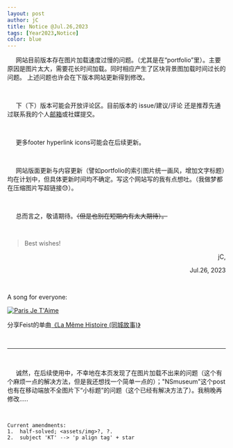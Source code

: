 ```yaml
---
layout: post
author: jC
title: Notice @Jul.26,2023
tags: [Year2023,Notice]
color: blue
---
```


&nbsp;&nbsp;&nbsp;&nbsp; 网站目前版本存在图片加载速度过慢的问题。（尤其是在“portfolio”里）。主要原因是图片太大，需要花长时间加载。同时相应产生了区块背景图加载时间过长的问题。
上述问题也许会在下版本网站更新得到修改。

<br>

&nbsp;&nbsp;&nbsp;&nbsp; 下（下）版本可能会开放评论区。目前版本的 issue/建议/评论 还是推荐先通过联系我的个人<a href="mailto:winter_endless@163.com">邮箱</a>或社媒提交。

<br>

&nbsp;&nbsp;&nbsp;&nbsp; 更多footer hyperlink icons可能会在后续更新。

<br>

&nbsp;&nbsp;&nbsp;&nbsp; 网站版面更新与内容更新（譬如portfolio的索引图片统一画风，增加文字标题）均在计划中，但具体更新时间均不确定。写这个网站写的我有点想吐。（我做梦都在压缩图片写超链接😓）。

<br>

&nbsp;&nbsp;&nbsp;&nbsp; 总而言之，敬请期待。~~（但是也别在短期内有太大期待）。~~

<br>

> Best wishes!

<p align="right">jC,</p>
<p align="right">Jul.26, 2023</p>

<br>

A song for everyone: 

[![Paris Je T'Aime](https://img1.doubanio.com/view/subject/m/public/s2373070.jpg)](https://movie.douban.com/subject/1783772/)

分享Feist的单曲[《La Même Histoire (同城故事)》](https://music.163.com/#/song?id=5047348)

<br>

***

<br>

&nbsp;&nbsp;&nbsp;&nbsp; 诚然，在后续使用中，不幸地在本页发现了在图片加载不出来的问题（这个有个麻烦一点的解决方法，但是我还想找一个简单一点的）；"NSmuseum"这个post也有在移动端放不全图片下“小标题”的问题（这个已经有解决方法了）。我稍晚再修改.....

<br>

 ```` https
Current amendments:
 1.  half-solved; <assets/img>?, ?.
 2.  subject 'KT' --> 'p align tag' + star
```` 
